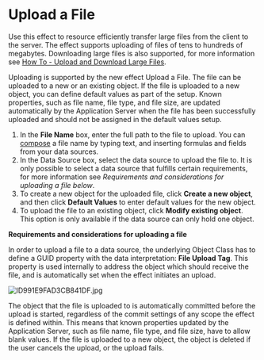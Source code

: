 # Upload a File

Use this effect to resource efficiently transfer large files from the client to the server. The effect supports uploading of files of tens to hundreds of megabytes. Downloading large files is also supported, for more information see [How To - Upload and Download Large Files](../../../../../how-to/upload-and-download-large-files.md).

Uploading is supported by the new effect Upload a File. The file can be uploaded to a new or an existing object. If the file is uploaded to a new object, you can define default values as part of the setup. Known properties, such as file name, file type, and file size, are updated automatically by the Application Server when the file has been successfully uploaded and should not be assigned in the default values setup.

1.  In the **File Name** box, enter the full path to the file to upload. You can [compose](../generate-dynamic-values-for-text-fields.md "Generate Dynamic Values for Text Fields") a file name by typing text, and inserting formulas and fields from your data sources.
2.  In the Data Source box, select the data source to upload the file to. It is only possible to select a data source that fulfills certain requirements, for more information see *Requirements and considerations for uploading a file below*.
3.  To create a new object for the uploaded file, click **Create a new object**, and then click **Default Values** to enter default values for the new object.
4.  To upload the file to an existing object, click **Modify existing object**. This option is only available if the data source can only hold one object.

**Requirements and considerations for uploading a file**

In order to upload a file to a data source, the underlying Object Class has to define a GUID property with the data interpretation: **File Upload Tag**. This property is used internally to address the object which should receive the file, and is automatically set when the effect initiates an upload.

![ID991E9FAD3CB841DF.jpg](media/ID991E9FAD3CB841DF.jpg)  

The object that the file is uploaded to is automatically committed before the upload is started, regardless of the commit settings of any scope the effect is defined within. This means that known properties updated by the Application Server, such as file name, file type, and file size, have to allow blank values. If the file is uploaded to a new object, the object is deleted if the user cancels the upload, or the upload fails.